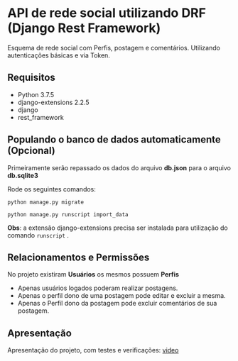 # API de rede social utilizando DRF (Django Rest Framework)
Esquema de rede social com Perfis, postagem e comentários. Utilizando autenticações básicas e via Token.

## Requisitos
- Python 3.7.5
- django-extensions 2.2.5
- django
- rest_framework

## Populando o banco de dados automaticamente (Opcional)
Primeiramente serão repassado os dados do arquivo **db.json** para o arquivo **db.sqlite3**

Rode os seguintes comandos: 

``` python manage.py migrate ``` 

``` python manage.py runscript import_data ```

**Obs**: a extensão django-extensions precisa ser instalada para utilização do comando ``` runscript ``` .

## Relacionamentos e Permissões

No projeto existiram **Usuários** os mesmos possuem **Perfis**

* Apenas usuários logados poderam realizar postagens.
* Apenas o perfil dono de uma postagem pode editar e excluir a mesma.
* Apenas o Perfil dono da postagem pode excluir comentários de sua postagem.

## Apresentação
Apresentação do projeto, com testes e verificações: [video](https://www.youtube.com/watch?v=AtcUQRYjYC4&feature=youtu.be&hd=1)
